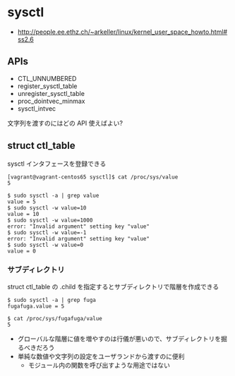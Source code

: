 
# sysctl

 * http://people.ee.ethz.ch/~arkeller/linux/kernel_user_space_howto.html#ss2.6

## APIs 

 * CTL_UNNUMBERED
 * register_sysctl_table
 * unregister_sysctl_table
 * proc_dointvec_minmax
 * sysctl_intvec

文字列を渡すのにはどの API 使えばよい? 

## struct ctl_table

sysctl インタフェースを登録できる 

```
[vagrant@vagrant-centos65 sysctl]$ cat /proc/sys/value 
5
```

```
$ sudo sysctl -a | grep value
value = 5
$ sudo sysctl -w value=10
value = 10
$ sudo sysctl -w value=1000
error: "Invalid argument" setting key "value"
$ sudo sysctl -w value=-1
error: "Invalid argument" setting key "value"
$ sudo sysctl -w value=0
value = 0
```

### サブディレクトリ

struct ctl_table の .child を指定するとサブディレクトリで階層を作成できる

```
$ sudo sysctl -a | grep fuga
fugafuga.value = 5

$ cat /proc/sys/fugafuga/value 
5
```

 * グローバルな階層に値を増やすのは行儀が悪いので、サブディレクトリを掘るべきだろう
 * 単純な数値や文字列の設定をユーザランドから渡すのに便利
   * モジュール内の関数を呼び出すような用途ではない